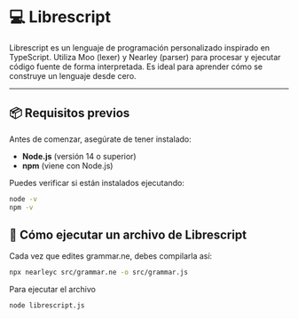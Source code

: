 # 💻 Librescript

Librescript es un lenguaje de programación personalizado inspirado en TypeScript. Utiliza Moo (lexer) y Nearley (parser) para procesar y ejecutar código fuente de forma interpretada. Es ideal para aprender cómo se construye un lenguaje desde cero.

---

## 📦 Requisitos previos

Antes de comenzar, asegúrate de tener instalado:

- **Node.js** (versión 14 o superior)
- **npm** (viene con Node.js)

Puedes verificar si están instalados ejecutando:

```bash 
node -v 
npm -v
```

## 🚀 Cómo ejecutar un archivo de Librescript

 Cada vez que edites grammar.ne, debes compilarla así:
```bash
npx nearleyc src/grammar.ne -o src/grammar.js
```
Para ejecutar el archivo 
```bash
node librescript.js
```

